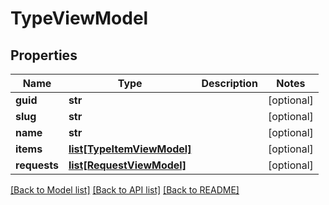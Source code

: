 # TypeViewModel

## Properties
Name | Type | Description | Notes
------------ | ------------- | ------------- | -------------
**guid** | **str** |  | [optional] 
**slug** | **str** |  | [optional] 
**name** | **str** |  | [optional] 
**items** | [**list[TypeItemViewModel]**](TypeItemViewModel.md) |  | [optional] 
**requests** | [**list[RequestViewModel]**](RequestViewModel.md) |  | [optional] 

[[Back to Model list]](../README.md#documentation-for-models) [[Back to API list]](../README.md#documentation-for-api-endpoints) [[Back to README]](../README.md)

